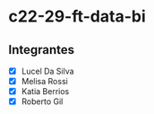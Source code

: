 # c22-29-ft-data-bi

## Integrantes
- [X] Lucel Da Silva
- [X] Melisa Rossi
- [X] Katia Berrios
- [X] Roberto Gil
